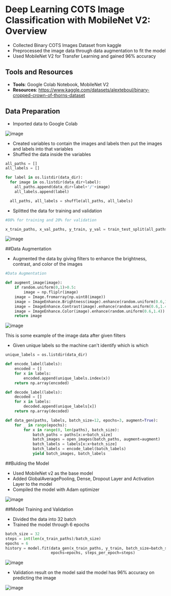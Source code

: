 # Deep Learning COTS Image Classification with MobileNet V2: Overview
* Collected Binary COTS Images Dataset from kaggle
* Preprocessed the image data through data augmentation to fit the model
* Used MobileNet V2 for Transfer Learning and gained 96% accuracy

## Tools and Resources
* **Tools**: Google Colab Notebook, MobileNet V2
* **Resources**: https://www.kaggle.com/datasets/alexteboul/binary-cropped-crown-of-thorns-dataset

## Data Preparation
* Imported data to Google Colab

![image](https://user-images.githubusercontent.com/60825743/177265881-56dd8dac-9606-416b-8af0-5103e20c1bfe.png)

* Created variables to contain the images and labels then put the images and labels into that variables
* Shuffled the data inside the variables
```python
all_paths = []
all_labels = []

for label in os.listdir(data_dir):
  for image in os.listdir(data_dir+label):
    all_paths.append(data_dir+label+'/'+image)
    all_labels.append(label)

  all_paths, all_labels = shuffle(all_paths, all_labels)
```
* Splitted the data for training and validation
```python
#80% for training and 20% for validation

x_train_paths, x_val_paths, y_train, y_val = train_test_split(all_paths, all_labels, test_size=0.2, random_state=42)
```
![image](https://user-images.githubusercontent.com/60825743/177266553-12533e5c-51fd-4884-8776-112d1e295b25.png)

##Data Augmentation
* Augmented the data by giving filters to enhance the brightness, contrast, and color of the images
```python
#Data Augmentation

def augment_image(image):
    if random.uniform(0,1)>0.5:
        image = np.fliplr(image)
    image = Image.fromarray(np.uint8(image))
    image = ImageEnhance.Brightness(image).enhance(random.uniform(0.6,1.4))
    image = ImageEnhance.Contrast(image).enhance(random.uniform(0.6,1.4))
    image = ImageEnhance.Color(image).enhance(random.uniform(0.6,1.4))
    return image
```
![image](https://user-images.githubusercontent.com/60825743/177274067-cdb3d571-c3de-4168-8598-d24e293f6e93.png)

This is some example of the image data after given filters

* Given unique labels so the machine can't identify which is which

```python
unique_labels = os.listdir(data_dir)

def encode_label(labels):
    encoded = []
    for x in labels:
        encoded.append(unique_labels.index(x))
    return np.array(encoded)

def decode_label(labels):
    decoded = []
    for x in labels:
        decoded.append(unique_labels[x])
    return np.array(decoded)

def data_gen(paths, labels, batch_size=12, epochs=3, augment=True):
    for _ in range(epochs):
        for x in range(0, len(paths), batch_size):
            batch_paths = paths[x:x+batch_size]
            batch_images = open_images(batch_paths, augment=augment)
            batch_labels = labels[x:x+batch_size]
            batch_labels = encode_label(batch_labels)
            yield batch_images, batch_labels
```

##Bulding the Model
* Used MobileNet v2 as the base model
* Added GlobalAveragePooling, Dense, Dropout Layer and Activation Layer to the model
* Compiled the model with Adam optimizer

![image](https://user-images.githubusercontent.com/60825743/177275962-86fc3d15-6d45-4da5-bab0-d891d29a0f9f.png)

##Model Training and Validation
* Divided the data into 32 batch 
* Trained the model through 6 epochs

```python
batch_size = 32
steps = int(len(x_train_paths)/batch_size)
epochs = 6
history = model.fit(data_gen(x_train_paths, y_train, batch_size=batch_size, epochs=epochs, augment=True),
                    epochs=epochs, steps_per_epoch=steps)
```

![image](https://user-images.githubusercontent.com/60825743/177277249-9533bb4a-89fb-4d2c-9326-e3578b8e860a.png)

* Validation result on the model said the model has 96% accuracy on predicting the image

![image](https://user-images.githubusercontent.com/60825743/177277892-d609ebed-60d3-40bc-9158-7d9c81b12ba2.png)



